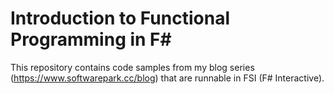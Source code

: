 # Introduction to Functional Programming in F#

This repository contains code samples from my blog series (https://www.softwarepark.cc/blog) that are runnable in FSI (F# Interactive).

